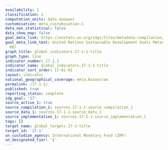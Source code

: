 ```yaml
---
availability: 1
classification: 2
computation_units: data.процент
customisation: meta.customisation-1
data_non_statistical: false
data_show_map: false
goal_meta_link: https://unstats.un.org/sdgs/files/metadata-compilation/Metadata-Goal-17.pdf
goal_meta_link_text: United Nations Sustainable Development Goals Metadata (PDF 469
  KB)
graph_title: global_indicators.17-1-1-title
graph_type: line
indicator_number: 17.1.1
indicator_name: global_indicators.17-1-1-title
indicator_sort_order: 17-01-01
layout: indicator
national_geographical_coverage: meta.Казахстан
permalink: /17-1-1/
published: true
reporting_status: complete
sdg_goal: '17'
source_active_1: true
source_compilation_1: sources.17-1-1-source_compilation_1
source_data_1: sources.17-1-1-source_data_1
source_implementation_1: sources.17-1-1-source_implementation_1
tags: []
target_name: global_targets.17-1-title
target_id: '17.1'
un_custodian_agency: International Monetary Fund (IMF)
un_designated_tier: '1'
---
```

